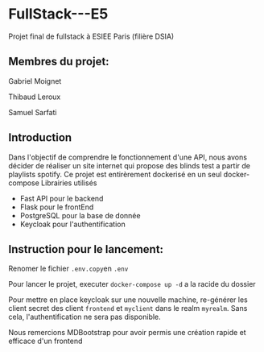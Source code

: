 # FullStack---E5
Projet final de fullstack à ESIEE Paris (filière DSIA)

## Membres du projet:

Gabriel Moignet

Thibaud Leroux

Samuel Sarfati

## Introduction 
Dans l'objectif de comprendre le fonctionnement d'une API, nous avons décider de réaliser un site internet qui propose des blinds test a partir de playlists spotify. Ce projet est entirèrement dockerisé en un seul docker-compose
Librairies utilisés

- Fast API pour le backend
- Flask pour le frontEnd
- PostgreSQL pour la base de donnée
- Keycloak pour l'authentification



## Instruction pour le lancement:

Renomer le fichier `.env.copy`en `.env`

Pour lancer le projet, executer `docker-compose up -d` a la racide du dossier

Pour mettre en place keycloak sur une nouvelle machine, re-générer les client secret des client `frontend` et `myclient` dans le realm `myrealm`. Sans cela, l'authentification ne sera pas disponible.


Nous remercions MDBootstrap pour avoir permis une création rapide et efficace d'un frontend
